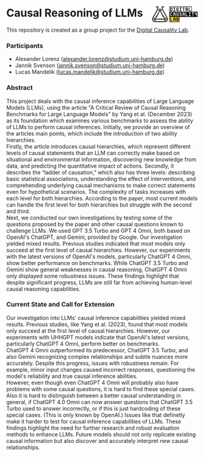 # Causal Reasoning of LLMs <a href="https://digitalcausalitylab.github.io/"><img src="figures/logo.png" align="right" width = "120" /></a>

This repository is created as a group project for the [Digital Causality Lab](https://digitalcausalitylab.github.io/).

### Participants

- Alexander Lorenz ([alexander.lorenz@studium.uni-hamburg.de](mailto:alexander.lorenz@studium.uni-hamburg.de))
- Jannik Svenson ([jannik.svenson@studium.uni-hamburg.de](mailto:jannik.svenson@studium.uni-hamburg.de))
- Lucas Mandelik ([lucas.mandelik@studium.uni-hamburg.de](mailto:lucas.mandelik@studium.uni-hamburg.de))

### Abstract
This project deals with the causal inference capabilities of Large Language Models (LLMs), using the article "A Critical Review of Causal Reasoning Benchmarks for Large Language Models" by Yang et al. (December 2023) as its foundation which examines various benchmarks to assess the ability of LLMs to perform causal inferences. Initially, we provide an overview of the articles main points, which include the introduction of two ability hierarchies.  
Firstly, the article introduces causal hierarchies, which represent different levels of causal statements that an LLM can correctly make based on situational and environmental information, discovering new knowledge from data, and predicting the quantitative impact of actions. Secondly, it describes the “ladder of causation,” which also has three levels: describing basic statistical associations, understanding the effect of interventions, and comprehending underlying causal mechanisms to make correct statements even for hypothetical scenarios. The complexity of tasks increases with each level for both hierarchies. According to the paper, most current models can handle the first level for both hierarchies but struggle with the second and third.  
Next, we conducted our own investigations by testing some of the questions proposed by the paper and other causal questions known to challenge LLMs. We used GPT 3.5 Turbo and GPT 4 Omni, both based on OpenAI's ChatGPT, and Gemini, provided by Google. Our investigation yielded mixed results. Previous studies indicated that most models only succeed at the first level of causal hierarchies. However, our experiments with the latest versions of OpenAI's models, particularly ChatGPT 4 Omni, show better performance on benchmarks. While ChatGPT 3.5 Turbo and Gemini show general weaknesses in causal reasoning, ChatGPT 4 Omni only displayed some robustness issues. These findings highlight that despite significant progress, LLMs are still far from achieving human-level causal reasoning capabilities.

### Current State and Call for Extension
Our investigation into LLMs' causal inference capabilities yielded mixed results. Previous studies, like Yang et al. (2023), found that most models only succeed at the first level of causal hierarchies. However, our experiments with UHHGPT models indicate that OpenAI's latest versions, particularly ChatGPT 4 Omni, perform better on benchmarks.  
ChatGPT 4 Omni outperformed its predecessor, ChatGPT 3.5 Turbo, and also Gemini recognizing complex relationships and subtle nuances more accurately. Despite this progress, issues with robustness remain. For example, minor input changes caused incorrect responses, questioning the model's reliability and true causal inference abilities.  
However, even though even ChatGPT 4 Omni will probably also have problems with some causal questions, it is hard to find these special cases. Also it is hard to distinguish between a better causal understanding in general, if ChatGPT 4.0 Omni can now answer questions that ChatGPT 3.5 Turbo used to answer incorrectly, or if this is just hardcoding of these special cases. (This is only known by OpenAI.) Issues like that definetly make it harder to test for causal inference capabilities of LLMs. 
These findings highlight the need for further research and robust evaluation methods to enhance LLMs. Future models should not only replicate existing causal information but also discover and accurately interpret new causal relationships. 

